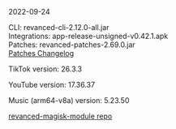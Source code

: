 2022-09-24
  
CLI: revanced-cli-2.12.0-all.jar  
Integrations: app-release-unsigned-v0.42.1.apk  
Patches: revanced-patches-2.69.0.jar  
[Patches Changelog](https://github.com/revanced/revanced-patches/releases/tag/v2.69.0)  

TikTok version: 26.3.3  

YouTube version: 17.36.37  

Music (arm64-v8a) version: 5.23.50  

[revanced-magisk-module repo](https://github.com/j-hc/revanced-magisk-module)

